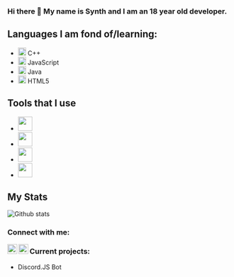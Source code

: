 ### Hi there 👋 My name is Synth and I am an 18 year old developer.

## Languages I am fond of/learning:

- <img height="18px" src="https://cdn.svgporn.com/logos/c-plusplus.svg"> C++
- <img height="18px" src="https://cdn.svgporn.com/logos/javascript.svg"> JavaScript
- <img height="18px" src="https://cdn.svgporn.com/logos/java.svg"> Java
- <img height="18px" src="https://cdn.svgporn.com/logos/html-5.svg"> HTML5

## Tools that I use

- <img height="32px" src="https://cdn.worldvectorlogo.com/logos/sublime-text.svg">
- <img height="32px" src="https://cdn.worldvectorlogo.com/logos/visual-studio-code-1.svg">
- <img height="32px" src="https://cdn.worldvectorlogo.com/logos/visual-studio-2013.svg">
- <img height="32px" src="https://cdn.worldvectorlogo.com/logos/microsoft-windows-22.svg">

## My Stats
![Github stats](https://github-readme-stats.vercel.app/api?username=synthofficial&show_icons=true&hide_border=true)

### Connect with me:
[<img align="left" alt="discord-server" width="22px" src="https://cdn.jsdelivr.net/npm/simple-icons@v3/icons/discord.svg" />][discord]
[<img align="left" alt="twitter-account" width="22px" src="https://cdn.jsdelivr.net/npm/simple-icons@v3/icons/twitter.svg" />][twitter]

[discord]: https://discord.gg/KPgA4p
[twitter]: https://twitter.com/Synth_RL


### Current projects:

- Discord.JS Bot
